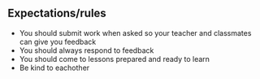 ## Expectations/rules
- You should submit work when asked so your teacher and classmates can give you
  feedback
- You should always respond to feedback
- You should come to lessons prepared and ready to learn
- Be kind to eachother
